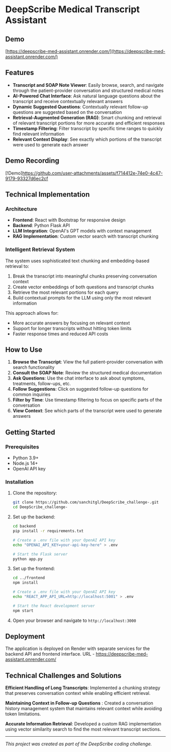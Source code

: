 # DeepScribe Medical Transcript Assistant

## Demo

[https://deepscribe-med-assistant.onrender.com/](https://deepscribe-med-assistant.onrender.com/)

## Features

- **Transcript and SOAP Note Viewer**: Easily browse, search, and navigate through the patient-provider conversation and structured medical notes
- **AI-Powered Chat Interface**: Ask natural language questions about the transcript and receive contextually relevant answers
- **Dynamic Suggested Questions**: Contextually relevant follow-up questions are suggested based on the conversation
- **Retrieval-Augmented Generation (RAG)**: Smart chunking and retrieval of relevant transcript portions for more accurate and efficient responses
- **Timestamp Filtering**: Filter transcript by specific time ranges to quickly find relevant information
- **Relevant Context Display**: See exactly which portions of the transcript were used to generate each answer

## Demo Recording 



[!Demo]https://github.com/user-attachments/assets/f714412e-74e0-4c47-9179-93327d6ec2cf



## Technical Implementation

### Architecture

- **Frontend**: React with Bootstrap for responsive design
- **Backend**: Python Flask API
- **LLM Integration**: OpenAI's GPT models with context management
- **RAG Implementation**: Custom vector search with transcript chunking

### Intelligent Retrieval System

The system uses sophisticated text chunking and embedding-based retrieval to:

1. Break the transcript into meaningful chunks preserving conversation context
2. Create vector embeddings of both questions and transcript chunks
3. Retrieve the most relevant portions for each query
4. Build contextual prompts for the LLM using only the most relevant information

This approach allows for:
- More accurate answers by focusing on relevant context
- Support for longer transcripts without hitting token limits
- Faster response times and reduced API costs

## How to Use

1. **Browse the Transcript**: View the full patient-provider conversation with search functionality
2. **Consult the SOAP Note**: Review the structured medical documentation
3. **Ask Questions**: Use the chat interface to ask about symptoms, treatments, follow-ups, etc.
4. **Follow Suggestions**: Click on suggested follow-up questions for common inquiries
5. **Filter by Time**: Use timestamp filtering to focus on specific parts of the conversation
6. **View Context**: See which parts of the transcript were used to generate answers

## Getting Started

### Prerequisites
- Python 3.9+
- Node.js 14+
- OpenAI API key

### Installation

1. Clone the repository:
   ```bash
   git clone https://github.com/sanchitgl/DeepScribe_challenge-.git
   cd DeepScribe_challenge-
   ```

2. Set up the backend:
   ```bash
   cd backend
   pip install -r requirements.txt
   
   # Create a .env file with your OpenAI API key
   echo "OPENAI_API_KEY=your-api-key-here" > .env
   
   # Start the Flask server
   python app.py
   ```

3. Set up the frontend:
   ```bash
   cd ../frontend
   npm install

   # Create a .env file with your OpenAI API key
   echo "REACT_APP_API_URL=http://localhost:5001" > .env
   
   # Start the React development server
   npm start
   ```

4. Open your browser and navigate to `http://localhost:3000`

## Deployment

The application is deployed on Render with separate services for the backend API and frontend interface.
URL - https://deepscribe-med-assistant.onrender.com/

## Technical Challenges and Solutions

**Efficient Handling of Long Transcripts**: Implemented a chunking strategy that preserves conversation context while enabling efficient retrieval.

**Maintaining Context in Follow-up Questions** : Created a conversation history management system that maintains relevant context while avoiding token limitations.

**Accurate Information Retrieval**: Developed a custom RAG implementation using vector similarity search to find the most relevant transcript sections.

---

*This project was created as part of the DeepScribe coding challenge.*
